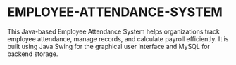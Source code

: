 # EMPLOYEE-ATTENDANCE-SYSTEM
This Java-based Employee Attendance System helps organizations track employee attendance, manage records, and calculate payroll efficiently. It is built using Java Swing for the graphical user interface and MySQL for backend storage.
